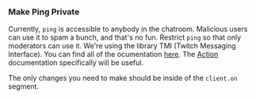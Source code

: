 ### Make Ping Private

Currently, `ping` is accessible to anybody in the chatroom.  Malicious users can use it to spam a bunch, and that's no fun.  Restrict `ping` so that only moderators can use it.
We're using the library TMI (Twitch Messaging Interface). You can find all of the ocumentation [here](https://docs.tmijs.org/v1.1.1/index.html).  The [Action](https://docs.tmijs.org/v1.1.1/Events.html#action) documentation specifically will be useful.

The only changes you need to make should be inside of the `client.on` segment.
